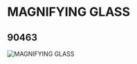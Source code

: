 # MAGNIFYING GLASS
## 90463
![MAGNIFYING GLASS](https://lc-www-live-s.legocdn.com/media/bricks/5/2/4587893.jpg)